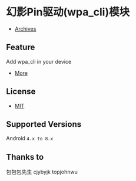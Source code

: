 # 幻影Pin驱动(wpa_cli)模块
- [Archives](../../tree/archives)
 
## Feature
Add wpa_cli in your device
- [More](https://bbs.hypin.cn/d/59-magisk-pin-stable)
 
## License
- [MIT](LICENSE)
 
## Supported Versions
Android `4.x to 8.x`
 
## Thanks to
包包包先生 cjybyjk topjohnwu
